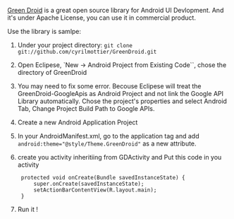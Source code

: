 [Green Droid](http://greendroid.cyrilmottier.com/) is a great open source library for Android UI Devlopment. And it's under Apache License, you can use it in commercial product.

Use the library is samlpe:

1. Under your project directory:  `git clone git://github.com/cyrilmottier/GreenDroid.git`

2. Open Eclipese, `New -> Android Project from Existing Code``, chose the directory of GreenDroid

3. You may need to fix some error. Becouse Eclipese will treat the GreenDroid-GoogleApis as Android Project and not link the Google API Library automatically. Chose the project's properties and select Android Tab, Change Project Build Path to Google APIs.

4. Create a new Android Application Project 

5. In your AndroidManifest.xml, go to the application tag and add `android:theme="@style/Theme.GreenDroid"` as a new attribute.

6. create you activity inheritiing from GDActivity and Put this code in you activity

      
		protected void onCreate(Bundle savedInstanceState) {
			super.onCreate(savedInstanceState);
			setActionBarContentView(R.layout.main);
		}

7. Run it ! 


